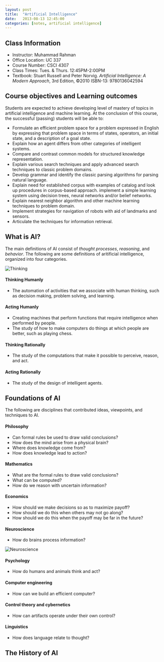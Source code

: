 ```yaml
---
layout: post
title:  "Artificial Intelligence"
date:   2013-08-13 12:45:00
categories: [notes, artificial intelligence]
---
```


## Class Information

* Instructor: Muhammad Rahman
* Office Location: UC 337
* Course Number: CSCI 4307
* Class Times: Tues. & Thurs. 12:45PM-2:00PM
* Textbook: Stuart Russell and Peter Norvig. _Artificial Intelligence: A Modern Approach_, 3rd Edition, &copy;2010 ISBN-13: 9780136042594

## Course objectives and Learning outcomes

Students are expected to achieve developing level of mastery of topics in artificial intelligence and machine learning. At the conclusion of this course, the successful (passing) students will be able to:

* Formulate an efficient problem space for a problem expressed in English by expressing that problem space in terms of states, operators, an initial state, and a description of a goal state.
* Explain how an agent differs from other categories of intelligent systems.
* Compare and contrast common models for structured knowledge representation.
* Explain various search techniques and apply advanced search techniques to classic problem domains.
* Develop grammar and identify the classic parsing algorithms for parsing natural language.
* Explain need for established corpus with examples of catalog and look up procedures in corpus-based approach. implement a simple learning system using decision trees, neural networks and/or belief networks.
* Explain nearest neighbor algorithm and other machine learning techniques to problem domain.
* Implement strategies for navigation of robots with aid of landmarks and sensors.
* Articulate the techniques for information retrieval.

## What is AI?

The main definitions of AI consist of _thought processes_, _reasoning_, and _behavior_. The following are some definitions of aritificial intelligence, organized into four categories.

![Thinking](http://caseyscarborough.github.io/class-notes/images/artificial-intelligence-20130813-1.png)

#### Thinking Humanly

* The automation of activities that we associate with human thinking, such as decision making, problem solving, and learning.

#### Acting Humanly

* Creating machines that perform functions that require intelligence when performed by people.
* The study of how to make computers do things at which people are better, such as playing chess.

#### Thinking Rationally

* The study of the computations that make it possible to perceive, reason, and act.

#### Acting Rationally

* The study of the design of intelligent agents.

## Foundations of AI

The following are disciplines that contributed ideas, viewpoints, and techniques to AI.

#### Philosophy

* Can formal rules be used to draw valid conclusions?
* How does the mind arise from a physical brain?
* Where does knowledge come from?
* How does knowledge lead to action?

#### Mathematics

* What are the formal rules to draw valid conclusions?
* What can be computed?
* How do we reason with uncertain information?

#### Economics

* How should we make decisions so as to maximize payoff?
* How should we do this when others may not go along?
* How should we do this when the payoff may be far in the future?

#### Neuroscience

* How do brains process information?

![Neuroscience](http://caseyscarborough.github.io/class-notes/images/artificial-intelligence-20130813-2.png)

#### Psychology

* How do humans and animals think and act?

#### Computer engineering

* How can we build an efficient computer?

#### Control theory and cybernetics

* How can artifacts operate under their own control?

#### Linguistics

* How does language relate to thought?

## The History of AI

